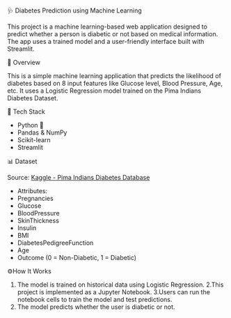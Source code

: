 🩺 Diabetes Prediction using Machine Learning

This project is a machine learning-based web application designed to predict whether a person is diabetic or not based on medical information. The app uses a trained model and a user-friendly interface built with Streamlit.

🧠 Overview

This is a simple machine learning application that predicts the likelihood of diabetes based on 8 input features like Glucose level, Blood Pressure, Age, etc. It uses a Logistic Regression model trained on the Pima Indians Diabetes Dataset.

🔧 Tech Stack

- Python 🐍
- Pandas & NumPy
- Scikit-learn
- Streamlit

📊 Dataset

  Source: [Kaggle - Pima Indians Diabetes Database](https://www.kaggle.com/datasets/uciml/pima-indians-diabetes-database)
  
  - Attributes:
  - Pregnancies
  - Glucose
  - BloodPressure
  - SkinThickness
  - Insulin
  - BMI
  - DiabetesPedigreeFunction
  - Age
  - Outcome (0 = Non-Diabetic, 1 = Diabetic)

⚙️How It Works

1. The model is trained on historical data using Logistic Regression.
2.This project is implemented as a Jupyter Notebook.
3.Users can run the notebook cells to train the model and test predictions.
4. The model predicts whether the user is diabetic or not.

   

